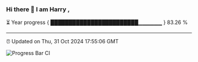 ### Hi there 👋 I am Harry , 

⏳ Year progress { ████████████████████████▁▁▁▁▁▁ } 83.26 %

---

⏰ Updated on Thu, 31 Oct 2024 17:55:06 GMT

![Progress Bar CI](https://github.com/duykhang68/duykhang68/workflows/Progress%20Bar%20CI/badge.svg)
